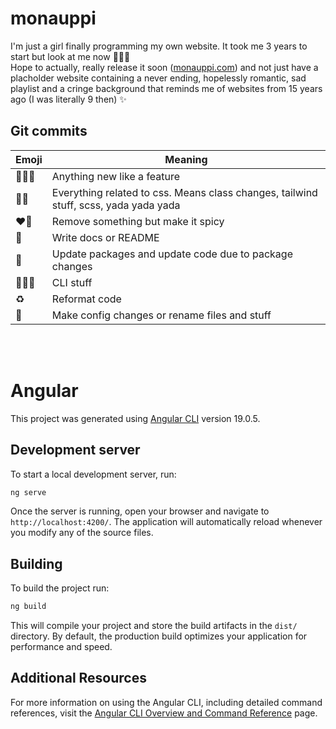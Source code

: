 # monauppi

I'm just a girl finally programming my own website. It took me 3 years to start but look at me now 🧚🏻‍♀️<br />
Hope to actually, really release it soon ([monauppi.com](https://monauppi.com/)) and not just have a placholder website containing a never ending, hopelessly romantic, sad playlist and a cringe background that reminds me of websites from 15 years ago (I was literally 9 then) ✨

## Git commits

| Emoji   | Meaning                                                                              |
|---------|--------------------------------------------------------------------------------------|
| 🧚🏻‍♀️ | Anything new like a feature                                                          |
| 💅🏻    | Everything related to css. Means class changes, tailwind stuff, scss, yada yada yada |
| ❤️‍🔥   | Remove something but make it spicy                                                   |
| 🎀      | Write docs or README                                                                 |
| 🎁      | Update packages and update code due to package changes                               |
| 👷🏻‍♀️ | CLI stuff                                                                            |
| ♻️‍️    | Reformat code                                                                        |
| 🔧      | Make config changes or rename files and stuff                                        |


<br /><br />

# Angular
This project was generated using [Angular CLI](https://github.com/angular/angular-cli) version 19.0.5.

## Development server

To start a local development server, run:

```bash
ng serve
```

Once the server is running, open your browser and navigate to `http://localhost:4200/`. The application will automatically reload whenever you modify any of the source files.

## Building

To build the project run:

```bash
ng build
```

This will compile your project and store the build artifacts in the `dist/` directory. By default, the production build optimizes your application for performance and speed.

## Additional Resources

For more information on using the Angular CLI, including detailed command references, visit the [Angular CLI Overview and Command Reference](https://angular.dev/tools/cli) page.
